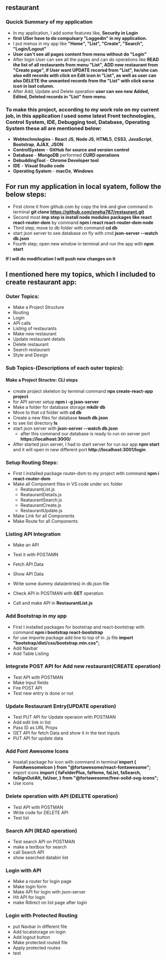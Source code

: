 ## restaurant

### Qucick Summary of my application
* In my application, I add some features like, **Security in Login**
* **first USer have to do compulsary "Loggedin" in my application.**
* I put menus in my app like **"Home", "List", "Create", "Search", "Login/Logout"**
* **User can't see all pages content from menu without do "Login"**
* After login User can see all the pages and can do operations like **READ the list of all restaurants from menu "List", ADD new restaurant from "Create page",     if User want UPDATE recored from "List", he/she can also edit records with click on Edit icon in "List", as well as user can also DELETE the unwanted records     from the "List" with click earse icon in last column.**    
* After Add, Update and Delete operation **user can see new Added, Edited, Deleted records in "List" from menu**.

### To make this project, **according to my work role on my current job**, in this application I used some latest Front technologies, Control System, IDE, Debugging tool, Database, Operating System these all are mentioned below:

* **Webtechnologies** - **React JS**, **Node JS**, **HTML5**, **CSS3**, **JavaScript**, **Bootstrap**, **AJAX**, **JSON**
* **ControlSystem** - **GitHub for source and version control**
* **Database** - **MongoDB** performed **CURD operations**
* **DebuddingTool** - **Chrome Developer tool**
* **IDE** - **Visual Studio code**
* **Operating Syatem** - **macOs**, **Windows**

## For run my application in local syatem, follow the below steps:
* First clone it from github.com by copy the link and give command in terminal **git clone https://github.com/sneha787/restaurant.git**
* Second most **imp step is install node modules packages like react react-router-dom** by command **npm i react react-router-dom node**
* Third step; move to db folder with command **cd db**
* start json server to see database on fly with cmd **json-server --watch db.json** 
* Fourth step; open new window in terminal and run the app with **npm start**

**If I will do modification I will push new changes on it** 

## I mentioned here my topics, which I included to create restaurant app:

### Outer Topics:

* Make a Project Structure
* Routing
* Login
* API calls
* Listing of restaurants
* Make new restaurant
* Update restaurant details
* Delete restaurant
* Search restaurant
* Style and Design

### Sub Topics-(Descriptions of each outer topics):

#### Make a Project Structre: CLI steps
* create project skeleton by terminal command
  **npx create-react-app project**
* for API server setup
  **npm i -g json-server**
* Make a folder for database storage
  **mkdir db**
* Move to that cd folder with
  **cd db**
* Create a new files for database
  **touch db.json**
* to see list directory
  **ls**
* start json server with 
  **json-server --watch db.json** 
  * after this command our database is ready to run on server port **https://localhost:3000/**
* After started json server, I had to start server for run our app
  **npm start** and it will open in new different port **http://localhost:3001/login**

### Setup Routing Steps:
* First I installed package router-dom to my project with command
  **npm i react-router-dom**
* Make all Component files in VS code under src folder
  * ReataurantList.js
  * ReataurantDetails.js
  * ReataurantSearch.js
  * ReataurantCreate.js
  * RestaurantUpdate.js
* Make Link for all Components
* Make Route for all Components

### Listing API Integration
* Make an API
* Test it with POSTAMN
* Fetch API Data
* Show API Data

* Write some dummy data(entries) in db.json file
* Check API in POSTMAN with **GET** operation
* Call and make API in **RestaurantList.js**

### Add Bootstrap in my app
* First I installed packages for bootstrap and react-bootstrap with command
  **npm i bootstrap react-bootstrap**
* for use importe package add line to top of in .js file
  **import "bootstrap/dist/css/bootstrap.min.css";**
* Add Navbar
* Add Table Listing

### Integrate POST API for Add new restaurant(CREATE operation)
* Test API with POSTMAN
* Make Input fields
* Fire POST API
* Test new entry is done or not

### Update Restaurant Entry(UPDATE operation)
* Test PUT API for Update operaion with POSTMAN
* Add edit link in list
* Pass ID as URL Props
* GET API for fetch Data and show it in the text inputs
* PUT API for update data

### Add Font Awesome Icons
* Insatall package for icon with command in terminal
  **import { FontAwesomeIcon } from "@fortawesome/react-fontawesome";**
* import icons
  **import {
    faFolderPlus,
    faHome,
    faList,
    faSearch,
    faSignOutAlt,
    faUser,
  } from "@fortawesome/free-solid-svg-icons";**
* Use icons 

### Delete operation with API (DELETE operation)
* Test API with POSTMAN
* Write code for DELETE API
* Test list

### Search API (READ operation)
* Test search API on POSTMAN
* make a textbox for search
* call Search API
* show searched databin list

### Login with API
* Make a router for login page
* Make login form
* Make API for login with json-server
* Hit API for login
* make Rdirect on list page after login

### Login with Protected Routing
* put Navbar in different file
* Add localstorage on login
* Add logout button
* Make protected routed file
* Apply protected routes
* test
